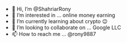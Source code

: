- 👋 Hi, I’m @ShahriarRony
- 👀 I’m interested in ... online money earning
- 🌱 I’m currently learning about crypto 😉
- 💞️ I’m looking to collaborate on ... Google LLC
- 📫 How to reach me ... @rony9887

<!---
ShahriarRony/ShahriarRony is a ✨ special ✨ repository because its `README.md` (this file) appears on your GitHub profile.
You can click the Preview link to take a look at your changes.
--->
